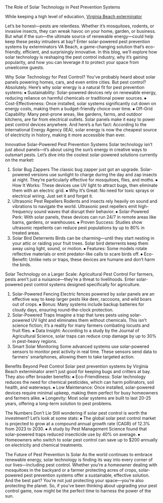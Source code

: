 The Role of Solar Technology in Pest Prevention Systems

While keeping a high level of education, <a href="https://www.facebook.com/diamondexterminator/">Virginia Beach exterminator </a>

Let’s be honest—pests are relentless. Whether it’s mosquitoes, rodents, or invasive insects, they can wreak havoc on your home, garden, or business. But what if the sun—the ultimate source of renewable energy—could help keep these pesky intruders at bay? Enter solar-powered pest prevention systems by exterminators VA Beach, a game-changing solution that’s eco-friendly, efficient, and surprisingly innovative.
In this blog, we’ll explore how solar technology is reshaping the pest control industry, why it’s gaining popularity, and how you can leverage it to protect your space from unwelcome guests.

Why Solar Technology for Pest Control?
You’ve probably heard about solar panels powering homes, cars, and even entire cities. But pest control? Absolutely. Here’s why solar energy is a natural fit for pest prevention systems:
⦁	Sustainability: Solar-powered devices rely on renewable energy, reducing reliance on harmful chemicals or traditional power sources.
⦁	Cost-Effectiveness: Once installed, solar systems significantly cut down on energy costs, making them a budget-friendly choice over time.
⦁	Off-Grid Capability: Many pest-prone areas, like gardens, farms, and outdoor kitchens, are far from electrical outlets. Solar panels make it easy to power pest control devices anywhere.
And here’s a fun fact: According to the International Energy Agency (IEA), solar energy is now the cheapest source of electricity in history, making it more accessible than ever.

Innovative Solar-Powered Pest Prevention Systems
Solar technology isn’t just about panels—it’s about using the sun’s energy in creative ways to outsmart pests. Let’s dive into the coolest solar-powered solutions currently on the market:
1. Solar Bug Zappers
The classic bug zapper just got an upgrade. Solar-powered versions use sunlight to charge during the day and zap insects at night. They’re particularly effective for mosquitoes, flies, and moths.
⦁	How It Works: These devices use UV light to attract bugs, then eliminate them with an electric grid.
⦁	Why It’s Great: No need for toxic sprays or electrical wiring. Just set it and forget it.
2. Ultrasonic Pest Repellers
Rodents and insects rely heavily on sound and vibrations to navigate the world. Ultrasonic pest repellers emit high-frequency sound waves that disrupt their behavior.
⦁	Solar-Powered Perk: With solar panels, these devices can run 24/7 in remote areas like barns, gardens, or warehouses.
⦁	Proven Success: Studies show ultrasonic repellents can reduce pest populations by up to 80% in treated areas.
3. Solar Bird Deterrents
Birds can be charming—until they start nesting in your attic or raiding your fruit trees. Solar bird deterrents keep them away using light, sound, or motion.
⦁	Features: Some models rotate reflective materials or emit predator-like calls to scare birds off.
⦁	Eco-Benefit: Unlike nets or traps, these devices are humane and don’t harm the birds.

Solar Technology on a Larger Scale: Agricultural Pest Control
For farmers, pests aren’t just a nuisance—they’re a threat to livelihoods. Enter solar-powered pest control systems designed specifically for agriculture.
1. Solar-Powered Fencing
Electric fences powered by solar panels are an effective way to keep larger pests like deer, raccoons, and wild boars out of crops.
⦁	Bonus: Many systems include backup batteries for cloudy days, ensuring round-the-clock protection.
2. Solar-Powered Traps
Imagine a trap that lures pests using solar-powered UV light and eliminates them without chemicals. This isn’t science fiction; it’s a reality for many farmers combating locusts and fruit flies.
⦁	Data Insight: According to a study by the Journal of Agricultural Science, solar traps can reduce crop damage by up to 30% in pest-heavy regions.
3. Smart Solar Monitoring
Some advanced systems use solar-powered sensors to monitor pest activity in real time. These sensors send data to farmers’ smartphones, allowing them to take targeted action.

Benefits Beyond Pest Control
Solar pest prevention systems by Virginia Beach exterminator aren’t just good for keeping bugs and critters at bay. They also offer broader benefits:
⦁	Eco-Friendliness: Solar technology reduces the need for chemical pesticides, which can harm pollinators, soil health, and waterways.
⦁	Low Maintenance: Once installed, solar-powered devices require minimal upkeep, making them perfect for busy homeowners and farmers alike.
⦁	Longevity: Most solar systems are built to last 20-25 years, offering a long-term solution to pest problems.

The Numbers Don’t Lie
Still wondering if solar pest control is worth the investment? Let’s look at some stats:
⦁	The global solar pest control market is projected to grow at a compound annual growth rate (CAGR) of 12.3% from 2023 to 2030.
⦁	A study by Pest Management Science found that solar-powered traps reduced insecticide use by 40% on average.
⦁	Homeowners who switch to solar pest control can save up to $200 annually on electricity and chemical treatments.

The Future of Pest Prevention Is Solar
As the world continues to embrace renewable energy, solar technology is finding its way into every corner of our lives—including pest control. Whether you’re a homeowner dealing with mosquitoes in the backyard or a farmer protecting acres of crops, solar-powered pest prevention systems offer a sustainable, effective solution.
And the best part? You’re not just protecting your space—you’re also protecting the planet. So, if you’ve been thinking about upgrading your pest control game, now might be the perfect time to harness the power of the sun.
